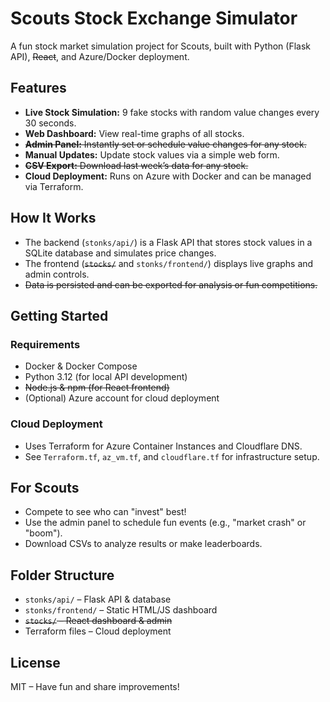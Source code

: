# Scouts Stock Exchange Simulator

A fun stock market simulation project for Scouts, built with Python (Flask API), ~~React~~, and Azure/Docker deployment.

## Features

- **Live Stock Simulation:** 9 fake stocks with random value changes every 30 seconds.
- **Web Dashboard:** View real-time graphs of all stocks.
- ~~**Admin Panel:** Instantly set or schedule value changes for any stock.~~
- **Manual Updates:** Update stock values via a simple web form.
- ~~**CSV Export:** Download last week’s data for any stock.~~
- **Cloud Deployment:** Runs on Azure with Docker and can be managed via Terraform.

## How It Works

- The backend (`stonks/api/`) is a Flask API that stores stock values in a SQLite database and simulates price changes.
- The frontend (~~`stocks/`~~ and `stonks/frontend/`) displays live graphs and admin controls.
- ~~Data is persisted and can be exported for analysis or fun competitions.~~

## Getting Started

### Requirements

- Docker & Docker Compose
- Python 3.12 (for local API development)
- ~~Node.js & npm (for React frontend)~~
- (Optional) Azure account for cloud deployment

### Cloud Deployment

- Uses Terraform for Azure Container Instances and Cloudflare DNS.
- See `Terraform.tf`, `az_vm.tf`, and `cloudflare.tf` for infrastructure setup.

## For Scouts

- Compete to see who can "invest" best!
- Use the admin panel to schedule fun events (e.g., "market crash" or "boom").
- Download CSVs to analyze results or make leaderboards.

## Folder Structure

- `stonks/api/` – Flask API & database
- `stonks/frontend/` – Static HTML/JS dashboard
- ~~`stocks/` – React dashboard & admin~~
- Terraform files – Cloud deployment

## License

MIT – Have fun and share improvements!
